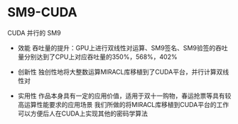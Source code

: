 # SM9-CUDA
CUDA 并行的 SM9

- 效能
  吞吐量的提升：GPU上进行双线性对运算、SM9签名、SM9验签的吞吐量分别达到了CPU上对应吞吐量的350%，568%，402%

- 创新性
  独创性地将大整数运算MIRACL库移植到了CUDA平台，并行计算双线性对
- 实用性
  作品本身具有一定的应用价值，适用于双十一购物，春运抢票等具有较高运算性能要求的应用场景
  我们所做的将MIRACL库移植到CUDA平台的工作可以方便后人在CUDA上实现其他的密码学算法
